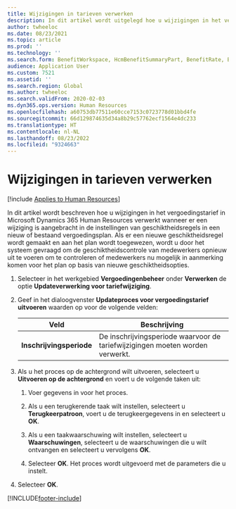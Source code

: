 ```yaml
---
title: Wijzigingen in tarieven verwerken
description: In dit artikel wordt uitgelegd hoe u wijzigingen in het vergoedingstarief in Microsoft Dynamics 365 Human Resources verwerkt.
author: twheeloc
ms.date: 08/23/2021
ms.topic: article
ms.prod: ''
ms.technology: ''
ms.search.form: BenefitWorkspace, HcmBenefitSummaryPart, BenefitRate, BenefitEligibilityProcessResultViewer
audience: Application User
ms.custom: 7521
ms.assetid: ''
ms.search.region: Global
ms.author: twheeloc
ms.search.validFrom: 2020-02-03
ms.dyn365.ops.version: Human Resources
ms.openlocfilehash: a60753db77511e60cce7153c0723778d01bbd4fe
ms.sourcegitcommit: 66d129874635d34a8b29c57762ecf1564e4dc233
ms.translationtype: HT
ms.contentlocale: nl-NL
ms.lasthandoff: 08/23/2022
ms.locfileid: "9324663"
---
```

# <a name="process-rate-changes"></a>Wijzigingen in tarieven verwerken

[!include [Applies to Human Resources](../includes/applies-to-hr.md)]

In dit artikel wordt beschreven hoe u wijzigingen in het vergoedingstarief in Microsoft Dynamics 365 Human Resources verwerkt wanneer er een wijziging is aangebracht in de instellingen van geschiktheidsregels in een nieuw of bestaand vergoedingsplan. Als er een nieuwe geschiktheidsregel wordt gemaakt en aan het plan wordt toegewezen, wordt u door het systeem gevraagd om de geschiktheidscontrole van medewerkers opnieuw uit te voeren om te controleren of medewerkers nu mogelijk in aanmerking komen voor het plan op basis van nieuwe geschiktheidsopties. 

1. Selecteer in het werkgebied **Vergoedingenbeheer** onder **Verwerken** de optie **Updateverwerking voor tariefwijziging**.

2. Geef in het dialoogvenster **Updateproces voor vergoedingstarief uitvoeren** waarden op voor de volgende velden:

   | Veld | Beschrijving |
   | --- | --- |
   | **Inschrijvingsperiode** | De inschrijvingsperiode waarvoor de tariefwijzigingen moeten worden verwerkt. |

3. Als u het proces op de achtergrond wilt uitvoeren, selecteert u **Uitvoeren op de achtergrond** en voert u de volgende taken uit:

   1. Voer gegevens in voor het proces.

   2. Als u een terugkerende taak wilt instellen, selecteert u **Terugkeerpatroon**, voert u de terugkeergegevens in en selecteert u **OK**.

   3. Als u een taakwaarschuwing wilt instellen, selecteert u **Waarschuwingen**, selecteert u de waarschuwingen die u wilt ontvangen en selecteert u vervolgens **OK**.

   4. Selecteer **OK**. Het proces wordt uitgevoerd met de parameters die u instelt.

4. Selecteer **OK**.


[!INCLUDE[footer-include](../includes/footer-banner.md)]
